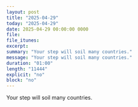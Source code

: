 ```yaml
---
layout: post
title: "2025-04-29"
today: "2025-04-29"
date: 2025-04-29 00:00:00 0000
file:
file_itunes:
excerpt:
summary: "Your step will soil many countries."
message: "Your step will soil many countries."
duration: "01:00"
length: "11444"
explicit: "no"
block: "no"
---
```

Your step will soil many countries.

